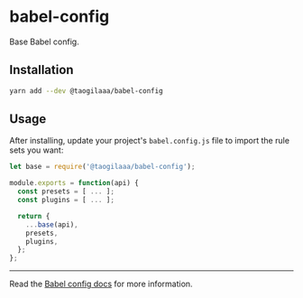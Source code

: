 # babel-config

Base Babel config.

## Installation

```sh
yarn add --dev @taogilaaa/babel-config
```

## Usage

After installing, update your project's `babel.config.js` file to import the rule sets you want:

```js
let base = require('@taogilaaa/babel-config');

module.exports = function(api) {
  const presets = [ ... ];
  const plugins = [ ... ];

  return {
    ...base(api),
    presets,
    plugins,
  };
};
```

---

Read the [Babel config docs](https://babeljs.io/docs/en/configuration) for more information.
